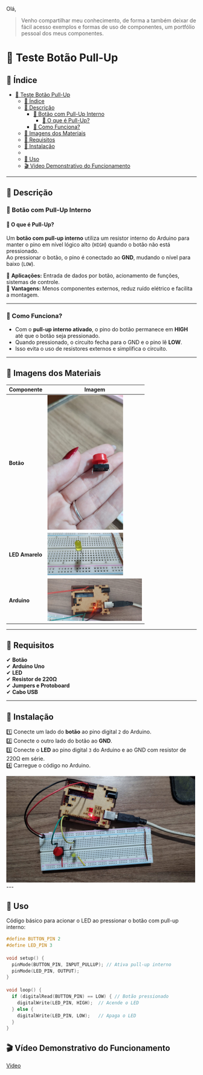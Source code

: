 ﻿﻿Olá,
> Venho compartilhar meu conhecimento, de forma a também deixar de fácil acesso exemplos e formas de uso de componentes, um portfólio pessoal dos meus componentes.

# 🚀 Teste Botão Pull-Up

## 📌 Índice
- [🚀 Teste Botão Pull-Up](#-teste-botão-pull-up)
  - [📌 Índice](#-índice)
  - [📌 Descrição](#-descrição)
    - [🎯 Botão com Pull-Up Interno](#-botão-com-pull-up-interno)
      - [📍 O que é Pull-Up?](#-o-que-é-pull-up)
    - [🎯 Como Funciona?](#-como-funciona)
  - [📌 Imagens dos Materiais](#-imagens-dos-materiais)
  - [📌 Requisitos](#-requisitos)
  - [📌 Instalação](#-instalação)
  - [](#)
  - [📌 Uso](#-uso)
  - [🎬 Vídeo Demonstrativo do Funcionamento](#-vídeo-demonstrativo-do-funcionamento)

---

## 📌 Descrição  

### 🎯 Botão com Pull-Up Interno  

#### 📍 O que é Pull-Up?  

Um **botão com pull-up interno** utiliza um resistor interno do Arduino para manter o pino em nível lógico alto (`HIGH`) quando o botão não está pressionado.  
Ao pressionar o botão, o pino é conectado ao **GND**, mudando o nível para baixo (`LOW`).  

🔹 **Aplicações:** Entrada de dados por botão, acionamento de funções, sistemas de controle.  
🔹 **Vantagens:** Menos componentes externos, reduz ruído elétrico e facilita a montagem.

---

### 🎯 Como Funciona?  

- Com o **pull-up interno ativado**, o pino do botão permanece em **HIGH** até que o botão seja pressionado.  
- Quando pressionado, o circuito fecha para o GND e o pino lê **LOW**.  
- Isso evita o uso de resistores externos e simplifica o circuito.  

---

## 📌 Imagens dos Materiais  

| Componente           | Imagem                                |
|----------------------|---------------------------------------|
| **Botão**            | <img src="imagensEvideos/Botao.jpg" width="200"> |
| **LED Amarelo**         | <img src="imagensEvideos/Led.jpg" width="200"> |
| **Arduino**          | <img src="imagensEvideos/Arduino.jpg" width="250"> |

---

## 📌 Requisitos  

✔ **Botão**  
✔ **Arduino Uno**  
✔ **LED**  
✔ **Resistor de 220Ω**  
✔ **Jumpers e Protoboard**  
✔ **Cabo USB**  

---

## 📌 Instalação  

1️⃣ Conecte um lado do **botão** ao pino digital `2` do Arduino.  
2️⃣ Conecte o outro lado do botão ao **GND**.  
3️⃣ Conecte o **LED** ao pino digital `3` do Arduino e ao GND com resistor de 220Ω em série.  
4️⃣ Carregue o código no Arduino.

<img src="imagensEvideos/EsquemaCompleto.jpg" width="500">
---

## 📌 Uso  

Código básico para acionar o LED ao pressionar o botão com pull-up interno:

```cpp
#define BUTTON_PIN 2
#define LED_PIN 3

void setup() {
  pinMode(BUTTON_PIN, INPUT_PULLUP); // Ativa pull-up interno
  pinMode(LED_PIN, OUTPUT);
}

void loop() {
  if (digitalRead(BUTTON_PIN) == LOW) { // Botão pressionado
    digitalWrite(LED_PIN, HIGH);  // Acende o LED
  } else {
    digitalWrite(LED_PIN, LOW);   // Apaga o LED
  }
}
```

## 🎬 Vídeo Demonstrativo do Funcionamento

[Video](https://github.com/JoyFigueiredo/ArduinoHobby/blob/main/TestesdeComponentes/TestesDeEletronicaBasica/Bot%C3%B5es/Bot%C3%A3oPull-Up/imagensEvideos/VideoFuncionandoBot%C3%A3o.mp4)
